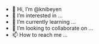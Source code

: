- 👋 Hi, I’m @knibeyen
- 👀 I’m interested in ...
- 🌱 I’m currently learning ...
- 💞️ I’m looking to collaborate on ...
- 📫 How to reach me ...

<!---
knibeyen/knibeyen is a ✨ special ✨ repository because its `README.md` (this file) appears on your GitHub profile.
You can click the Preview link to take a look at your changes.
--->
